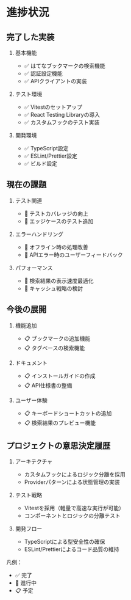 # 進捗状況

## 完了した実装

1. 基本機能
   - ✅ はてなブックマークの検索機能
   - ✅ 認証設定機能
   - ✅ APIクライアントの実装

2. テスト環境
   - ✅ Vitestのセットアップ
   - ✅ React Testing Libraryの導入
   - ✅ カスタムフックのテスト実装

3. 開発環境
   - ✅ TypeScript設定
   - ✅ ESLint/Prettier設定
   - ✅ ビルド設定

## 現在の課題

1. テスト関連
   - 🔄 テストカバレッジの向上
   - 🔄 エッジケースのテスト追加

2. エラーハンドリング
   - 🔄 オフライン時の処理改善
   - 🔄 APIエラー時のユーザーフィードバック

3. パフォーマンス
   - 🔄 検索結果の表示速度最適化
   - 🔄 キャッシュ戦略の検討

## 今後の展開

1. 機能追加
   - 📋 ブックマークの追加機能
   - 📋 タグベースの検索機能

2. ドキュメント
   - 📋 インストールガイドの作成
   - 📋 API仕様書の整備

3. ユーザー体験
   - 📋 キーボードショートカットの追加
   - 📋 検索結果のプレビュー機能

## プロジェクトの意思決定履歴

1. アーキテクチャ
   - カスタムフックによるロジック分離を採用
   - Providerパターンによる状態管理の実装

2. テスト戦略
   - Vitestを採用（軽量で高速な実行が可能）
   - コンポーネントとロジックの分離テスト

3. 開発フロー
   - TypeScriptによる型安全性の確保
   - ESLint/Prettierによるコード品質の維持

凡例：
- ✅ 完了
- 🔄 進行中
- 📋 予定
